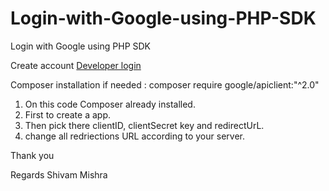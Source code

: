 
# Login-with-Google-using-PHP-SDK

Login with Google using PHP SDK

Create account [Developer login](https://console.cloud.google.com/apis/dashboard?project=diesel-skyline-427210-m7)

Composer installation if needed : composer require google/apiclient:"^2.0"

1. On this code Composer already installed.
2. First to create a app.
3. Then pick there clientID, clientSecret key and redirectUrL.
4. change all redriections URL according to your server.

Thank you

Regards Shivam Mishra
